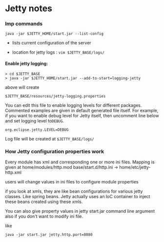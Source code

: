# Jetty notes

### Imp commands

`java -jar $JETTY_HOME/start.jar --list-config`
- lists current configuration of the server

- location for jetty logs : `vim $JETTY_BASE/logs/`

#### Enable jetty logging:

```
> cd $JETTY_BASE
> java -jar $JETTY_HOME/start.jar --add-to-start=logging-jetty
```

above will create 

```
$JETTY_BASE/resources/jetty-logging.properties
```

You can edit this file to enable logging levels for different packages. Commented examples are given in default generated file itself. For example, if you want to enable debug level for Jetty itself, then uncomment line below and set logging level to`DEBUG`.

```
org.eclipse.jetty.LEVEL=DEBUG
```

Log file will be created at `$JETTY_BASE/logs/`

### How Jetty configuration properties work

Every module has xml and corresponding one or more ini files. Mapping is given at home/modules/http.mod
base/start.d/http.ini -> home/etc/jetty-http.xml

users will change values in ini files to configure module properties

if you look at xmls, they are like bean configurations for various jetty classes. Like spring beans. Jetty actually uses an IoC container to inject these beans created using these xmls.

You can also give property values in jetty start.jar command line argument also if you don't want to modify ini file.

like

```
java -jar start.jar jetty.http.port=8080
```
